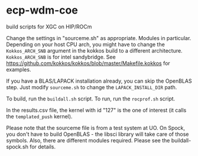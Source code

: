 # ecp-wdm-coe
build scripts for XGC on HIP/ROCm

Change the settings in "sourceme.sh" as appropriate. Modules in particular.
Depending on your host CPU arch, you might have to change the `Kokkos_ARCH_SNB` argument in the kokkos build to a different architecture.  `Kokkos_ARCH_SNB` is for intel sandybridge.  See https://github.com/kokkos/kokkos/blob/master/Makefile.kokkos for examples.

If you have a BLAS/LAPACK installation already, you can skip the OpenBLAS step.  Just modify `sourceme.sh` to change the `LAPACK_INSTALL_DIR` path.

To build, run the `buildall.sh` script.
To run, run the `rocprof.sh` script.

In the results.csv file, the kernel with id "127" is the one of interest (it calls the `templated_push` kernel).

Please note that the sourceme file is from a test system at UO.  On Spock, you don't have to build OpenBLAS - the libsci library will take care of those symbols.  Also, there are different modules required.  Please see the buildall-spock.sh for details.
